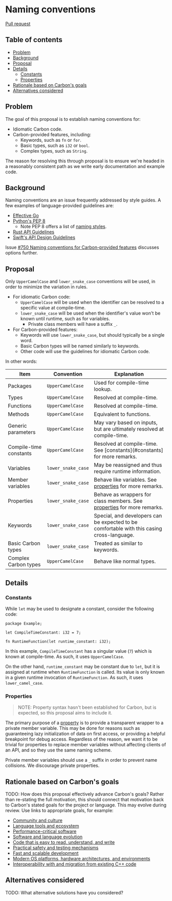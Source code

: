 # Naming conventions

<!--
Part of the Carbon Language project, under the Apache License v2.0 with LLVM
Exceptions. See /LICENSE for license information.
SPDX-License-Identifier: Apache-2.0 WITH LLVM-exception
-->

[Pull request](https://github.com/carbon-language/carbon-lang/pull/861)

<!-- toc -->

## Table of contents

-   [Problem](#problem)
-   [Background](#background)
-   [Proposal](#proposal)
-   [Details](#details)
    -   [Constants](#constants)
    -   [Properties](#properties)
-   [Rationale based on Carbon's goals](#rationale-based-on-carbons-goals)
-   [Alternatives considered](#alternatives-considered)

<!-- tocstop -->

## Problem

The goal of this proposal is to establish naming conventions for:

-   Idiomatic Carbon code.
-   Carbon-provided features, including:
    -   Keywords, such as `fn` or `for`.
    -   Basic types, such as `i32` or `bool`.
    -   Complex types, such as `String`.

The reason for resolving this through proposal is to ensure we're headed in a
reasonably consistent path as we write early documentation and example code.

## Background

Naming conventions are an issue frequently addressed by style guides. A few
examples of language-provided guidelines are:

-   [Effective Go](https://golang.org/doc/effective_go#names)
-   [Python's PEP 8](https://www.python.org/dev/peps/pep-0008/#naming-conventions)
    -   Note PEP 8 offers a list of
        [naming styles](https://www.python.org/dev/peps/pep-0008/#descriptive-naming-styles).
-   [Rust API Guidelines](https://rust-lang.github.io/api-guidelines/naming.html)
-   [Swift's API Design Guidelines](https://swift.org/documentation/api-design-guidelines/#general-conventions)

Issue
[#750 Naming conventions for Carbon-provided features](https://github.com/carbon-language/carbon-lang/issues/750)
discusses options further.

## Proposal

Only `UpperCamelCase` and `lower_snake_case` conventions will be used, in order
to minimize the variation in rules.

-   For idiomatic Carbon code:
    -   `UpperCamelCase` will be used when the identifier can be resolved to a
        specific value at compile-time.
    -   `lower_snake_case` will be used when the identifier's value won't be
        known until runtime, such as for variables.
        -   Private class members will have a suffix `_`.
-   For Carbon-provided features:
    -   Keywords will use `lower_snake_case`, but should typically be a single
        word.
    -   Basic Carbon types will be named similarly to keywords.
    -   Other code will use the guidelines for idiomatic Carbon code.

In other words:

| Item                   | Convention         | Explanation                                                                                |
| ---------------------- | ------------------ | ------------------------------------------------------------------------------------------ |
| Packages               | `UpperCamelCase`   | Used for compile-time lookup.                                                              |
| Types                  | `UpperCamelCase`   | Resolved at compile-time.                                                                  |
| Functions              | `UpperCamelCase`   | Resolved at compile-time.                                                                  |
| Methods                | `UpperCamelCase`   | Equivalent to functions.                                                                   |
| Generic parameters     | `UpperCamelCase`   | May vary based on inputs, but are ultimately resolved at compile-time.                     |
| Compile-time constants | `UpperCamelCase`   | Resolved at compile-time. See [constants](#constants] for more remarks.                    |
| Variables              | `lower_snake_case` | May be reassigned and thus require runtime information.                                    |
| Member variables       | `lower_snake_case` | Behave like variables. See [properties](#properties) for more remarks.                     |
| Properties             | `lower_snake_case` | Behave as wrappers for class members. See [properties](#properties) for more remarks.      |
| Keywords               | `lower_snake_case` | Special, and developers can be expected to be comfortable with this casing cross-language. |
| Basic Carbon types     | `lower_snake_case` | Treated as similar to keywords.                                                            |
| Complex Carbon types   | `UpperCamelCase`   | Behave like normal types.                                                                  |

## Details

### Constants

While `let` may be used to designate a constant, consider the following code:

```carbon
package Example;

let CompileTimeConstant: i32 = 7;

fn RuntimeFunction(let runtime_constant: i32);
```

In this example, `CompileTimeConstant` has a singular value (`7`) which is known
at compile-time. As such, it uses `UpperCamelCase`.

On the other hand, `runtime_constant` may be constant due to `let`, but it is
assigned at runtime when `RuntimeFunction` is called. Its value is only known in
a given runtime invocation of `RuntimeFunction`. As such, it uses
`lower_camel_case`.

### Properties

> NOTE: Property syntax hasn't been established for Carbon, but is expected, so
> this proposal aims to include it.

The primary purpose of a
[property](<https://en.wikipedia.org/wiki/Property_(programming)>) is to provide
a transparent wrapper to a private member variable. This may be done for reasons
such as guaranteeing lazy initialization of data on first access, or providing a
helpful breakpoint for debug access. Regardless of the reason, we want it to be
trivial for properties to replace member variables without affecting clients of
an API, and so they use the same naming scheme.

Private member variables should use a `_` suffix in order to prevent name
collisions. We discourage private properties.

## Rationale based on Carbon's goals

TODO: How does this proposal effectively advance Carbon's goals? Rather than
re-stating the full motivation, this should connect that motivation back to
Carbon's stated goals for the project or language. This may evolve during
review. Use links to appropriate goals, for example:

-   [Community and culture](/docs/project/goals.md#community-and-culture)
-   [Language tools and ecosystem](/docs/project/goals.md#language-tools-and-ecosystem)
-   [Performance-critical software](/docs/project/goals.md#performance-critical-software)
-   [Software and language evolution](/docs/project/goals.md#software-and-language-evolution)
-   [Code that is easy to read, understand, and write](/docs/project/goals.md#code-that-is-easy-to-read-understand-and-write)
-   [Practical safety and testing mechanisms](/docs/project/goals.md#practical-safety-and-testing-mechanisms)
-   [Fast and scalable development](/docs/project/goals.md#fast-and-scalable-development)
-   [Modern OS platforms, hardware architectures, and environments](/docs/project/goals.md#modern-os-platforms-hardware-architectures-and-environments)
-   [Interoperability with and migration from existing C++ code](/docs/project/goals.md#interoperability-with-and-migration-from-existing-c-code)

## Alternatives considered

TODO: What alternative solutions have you considered?
